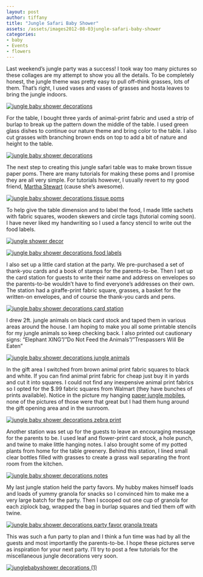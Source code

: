```yaml
---
layout: post
author: tiffany
title: "Jungle Safari Baby Shower"
assets: /assets/images2012-08-03jungle-safari-baby-shower
categories: 
- baby
- Events
- flowers
---
```


Last weekend’s jungle party was a success! I took way too many pictures so these collages are my attempt to show you all the details. To be completely honest, the jungle theme was pretty easy to pull off–think grasses, lots of them. That’s right, I used vases and vases of grasses and hosta leaves to bring the jungle indoors.

[![jungle baby shower decorations](jekyll_uploads/2012/08/junglebabyshowerdecorations-575x411.jpg "junglebabyshowerdecorations")](http://www.sweetpeonies.com/2012/08/jungle-safari-baby-shower/junglebabyshowerdecorations/)

For the table, I bought three yards of animal-print fabric and used a strip of burlap to break up the pattern down the middle of the table. I used green glass dishes to continue our nature theme and bring color to the table. I also cut grasses with branching brown ends on top to add a bit of nature and height to the table.

[![jungle baby shower decorations](jekyll_uploads/2012/08/junglebabyshower-decorations-2-575x359.jpg "junglebabyshower decorations (2)")](http://www.sweetpeonies.com/2012/08/jungle-safari-baby-shower/junglebabyshower-decorations-2/)

The next step to creating this jungle safari table was to make brown tissue paper poms. There are many tutorials for making these poms and I promise they are all very simple. For tutorials however, I usually revert to my good friend, [Martha Stewart](http://www.marthastewart.com/how-to/tissue-paper-pom-poms-how-to) (cause she’s awesome).

[![jungle baby  shower decorations tissue poms](jekyll_uploads/2012/08/junglebabyshower-decorations-3-575x359.jpg "junglebabyshower decorations (3)")](http://www.sweetpeonies.com/2012/08/jungle-safari-baby-shower/junglebabyshower-decorations-3/)

To help give the table dimension and to label the food, I made little sachets with fabric squares, wooden skewers and circle tags (tutorial coming soon). I have never liked my handwriting so I used a fancy stencil to write out the food labels.

[![jungle shower decor](jekyll_uploads/2012/08/shower-gifts-and-decor-575x359.jpg "jungle shower decor")](http://www.sweetpeonies.com/2012/08/jungle-safari-baby-shower/shower-gifts-and-decor/)

[![jungle baby  shower decorations food labels](jekyll_uploads/2012/08/junglebabyshower-decorations-4-575x359.jpg "junglebabyshower decorations (4)")](http://www.sweetpeonies.com/2012/08/jungle-safari-baby-shower/junglebabyshower-decorations-4/)

I also set up a little card station at the party. We pre-purchased a set of thank-you cards and a book of stamps for the parents-to-be. Then I set up the card station for guests to write their name and address on envelopes so the parents-to-be wouldn’t have to find everyone’s addresses on their own. The station had a giraffe-print fabric square, grasses, a basket for the written-on envelopes, and of course the thank-you cards and pens.

[![jungle baby  shower decorations card station](jekyll_uploads/2012/08/junglebabyshower-decorations-6-575x359.jpg "jungle baby  shower decorations card station")](http://www.sweetpeonies.com/2012/08/jungle-safari-baby-shower/junglebabyshower-decorations-6/)

I drew 2ft. jungle animals on black card stock and taped them in various areas around the house. I am hoping to make you all some printable stencils for my jungle animals so keep checking back. I also printed out cautionary signs: “Elephant XING”/”Do Not Feed the Animals”/”Trespassers Will Be Eaten”

[![jungle baby  shower decorations jungle animals](jekyll_uploads/2012/08/junglebabyshower-decorations-7-575x359.jpg "jungle baby  shower decorations jungle animals")](http://www.sweetpeonies.com/2012/08/jungle-safari-baby-shower/junglebabyshower-decorations-7/)

In the gift area I switched from brown animal print fabric squares to black and white. If you can find animal print fabric for cheap just buy it in yards and cut it into squares. I could not find any inexpensive animal print fabrics so I opted for the $.99 fabric squares from Walmart (they have bunches of prints available). Notice in the picture my hanging [paper jungle mobiles](http://www.sweetpeonies.com/2012/06/jungle-paper-mobile/), none of the pictures of those were that great but I had them hung around the gift opening area and in the sunroom.

[![jungle baby  shower decorations zebra print](jekyll_uploads/2012/08/junglebabyshower-decorations-10-575x359.jpg "jungle baby  shower decorations zebra print")](http://www.sweetpeonies.com/2012/08/jungle-safari-baby-shower/junglebabyshower-decorations-10/)

Another station was set up for the guests to leave an encouraging message for the parents to be. I used leaf and flower-print card stock, a hole punch, and twine to make little hanging notes. I also brought some of my potted plants from home for the table greenery. Behind this station, I lined small clear bottles filled with grasses to create a grass wall separating the front room from the kitchen.

[![jungle baby shower decorations notes](jekyll_uploads/2012/08/junglebabyshower-decorations-8-575x359.jpg "jungle baby shower decorations notes")](http://www.sweetpeonies.com/2012/08/jungle-safari-baby-shower/junglebabyshower-decorations-8/)

My last jungle station held the party favors. My hubby makes himself loads and loads of yummy granola for snacks so I convinced him to make me a very large batch for the party. Then I scooped out one cup of granola for each ziplock bag, wrapped the bag in burlap squares and tied them off with twine.

[![jungle baby shower decorations party favor granola treats](jekyll_uploads/2012/08/junglebabyshower-decorations-9-575x359.jpg "jungle baby shower decorations party favor granola treats")](http://www.sweetpeonies.com/2012/08/jungle-safari-baby-shower/junglebabyshower-decorations-9/)

This was such a fun party to plan and I think a fun time was had by all the guests and most importantly the parents-to-be. I hope these pictures serve as inspiration for your next party. I’ll try to post a few tutorials for the miscellaneous jungle decorations very soon.

[![](jekyll_uploads/2012/08/junglebabyshower-decorations-1-575x359.jpg "junglebabyshower decorations (1)")](http://www.sweetpeonies.com/2012/08/jungle-safari-baby-shower/junglebabyshower-decorations-1/)